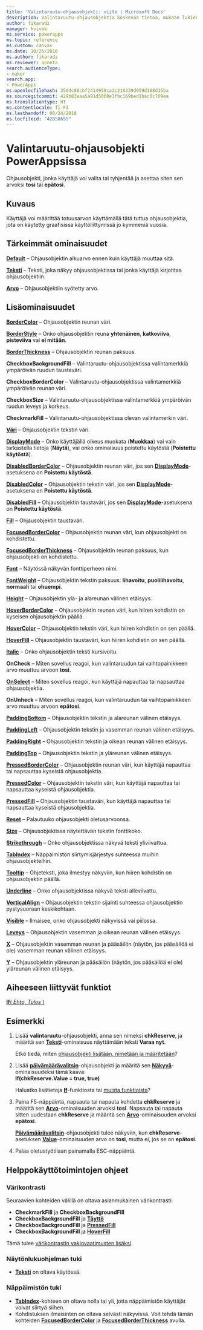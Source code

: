 ```yaml
---
title: 'Valintaruutu-ohjausobjekti: viite | Microsoft Docs'
description: Valintaruutu-ohjausobjektia koskevaa tietoa, mukaan lukien ominaisuudet ja esimerkkejä
author: fikaradz
manager: kvivek
ms.service: powerapps
ms.topic: reference
ms.custom: canvas
ms.date: 10/25/2016
ms.author: fikaradz
ms.reviewer: anneta
search.audienceType:
- maker
search.app:
- PowerApps
ms.openlocfilehash: 3504c80cbf2414959cadc218339d959d168d15ba
ms.sourcegitcommit: 429b83aaa5a91d5868e1fbc169bed1bac0c709ea
ms.translationtype: HT
ms.contentlocale: fi-FI
ms.lasthandoff: 08/24/2018
ms.locfileid: "42858655"
---
```

# <a name="check-box-control-in-powerapps"></a>Valintaruutu-ohjausobjekti PowerAppsissa
Ohjausobjekti, jonka käyttäjä voi valita tai tyhjentää ja asettaa siten sen arvoksi **tosi** tai **epätosi**.

## <a name="description"></a>Kuvaus
Käyttäjä voi määrittää totuusarvon käyttämällä tätä tuttua ohjausobjektia, jota on käytetty graafisissa käyttöliittymissä jo kymmeniä vuosia.

## <a name="key-properties"></a>Tärkeimmät ominaisuudet
**[Default](properties-core.md)** – Ohjausobjektin alkuarvo ennen kuin käyttäjä muuttaa sitä.

**[Teksti](properties-core.md)**  – Teksti, joka näkyy ohjausobjektissa tai jonka käyttäjä kirjoittaa ohjausobjektiin.

**[Arvo](properties-core.md)** – Ohjausobjektiin syötetty arvo.

## <a name="additional-properties"></a>Lisäominaisuudet
**[BorderColor](properties-color-border.md)** – Ohjausobjektin reunan väri.

**[BorderStyle](properties-color-border.md)** – Onko ohjausobjektin reuna **yhtenäinen**, **katkoviiva**, **pisteviiva** vai **ei mitään**.

**[BorderThickness](properties-color-border.md)** – Ohjausobjektin reunan paksuus.

**CheckboxBackgroundFill** – Valintaruutu-ohjausobjektissa valintamerkkiä ympäröivän ruudun taustaväri.

**CheckboxBorderColor** – Valintaruutu-ohjausobjektissa valintamerkkiä ympäröivän reunan väri.

**CheckboxSize** – Valintaruutu-ohjausobjektissa valintamerkkiä ympäröivän ruudun leveys ja korkeus.

**CheckmarkFill** – Valintaruutu-ohjausobjektissa olevan valintamerkin väri.

**[Väri](properties-color-border.md)** – Ohjausobjektin tekstin väri.

**[DisplayMode](properties-core.md)** – Onko käyttäjällä oikeus muokata (**Muokkaa**) vai vain tarkastella tietoja (**Näytä**), vai onko ominaisuus poistettu käytöstä (**Poistettu käytöstä**).

**[DisabledBorderColor](properties-color-border.md)** – Ohjausobjektin reunan väri, jos sen **[DisplayMode](properties-core.md)**-asetuksena on **Poistettu käytöstä**.

**[DisabledColor](properties-color-border.md)** – Ohjausobjektin tekstin väri, jos sen **[DisplayMode](properties-core.md)**-asetuksena on **Poistettu käytöstä**.

**[DisabledFill](properties-color-border.md)** – Ohjausobjektin taustaväri, jos sen **[DisplayMode](properties-core.md)**-asetuksena on **Poistettu käytöstä**.

**[Fill](properties-color-border.md)** – Ohjausobjektin taustaväri.

**[FocusedBorderColor](properties-color-border.md)**  – Ohjausobjektin reunan väri, kun ohjausobjekti on kohdistettu.

**[FocusedBorderThickness](properties-color-border.md)** – Ohjausobjektin reunan paksuus, kun ohjausobjekti on kohdistettu.

**[Font](properties-text.md)** – Näytössä näkyvän fonttiperheen nimi.

**[FontWeight](properties-text.md)** – Ohjausobjektin tekstin paksuus: **lihavoitu**, **puolilihavoitu**, **normaali** tai **ohuempi**.

**[Height](properties-size-location.md)** – Ohjausobjektin ylä- ja alareunan välinen etäisyys.

**[HoverBorderColor](properties-color-border.md)** – Ohjausobjektin reunan väri, kun hiiren kohdistin on kyseisen ohjausobjektin päällä.

**[HoverColor](properties-color-border.md)**  – Ohjausobjektin tekstin väri, kun hiiren kohdistin on sen päällä.

**[HoverFill](properties-color-border.md)**  – Ohjausobjektin taustaväri, kun hiiren kohdistin on sen päällä.

**[Italic](properties-text.md)** – Onko ohjausobjektin teksti kursivoitu.

**OnCheck** – Miten sovellus reagoi, kun valintaruudun tai vaihtopainikkeen arvo muuttuu arvoon **tosi**.

**[OnSelect](properties-core.md)** – Miten sovellus reagoi, kun käyttäjä napauttaa tai napsauttaa ohjausobjektia.

**OnUnheck** – Miten sovellus reagoi, kun valintaruudun tai vaihtopainikkeen arvo muuttuu arvoon **epätosi**.

**[PaddingBottom](properties-size-location.md)** – Ohjausobjektin tekstin ja alareunan välinen etäisyys.

**[PaddingLeft](properties-size-location.md)** – Ohjausobjektin tekstin ja vasemman reunan välinen etäisyys.

**[PaddingRight](properties-size-location.md)** – Ohjausobjektin tekstin ja oikean reunan välinen etäisyys.

**[PaddingTop](properties-size-location.md)** – Ohjausobjektin tekstin ja yläreunan välinen etäisyys.

**[PressedBorderColor](properties-color-border.md)** – Ohjausobjektin reunan väri, kun käyttäjä napauttaa tai napsauttaa kyseistä ohjausobjektia.

**[PressedColor](properties-color-border.md)** – Ohjausobjektin tekstin väri, kun käyttäjä napauttaa tai napsauttaa kyseistä ohjausobjektia.

**[PressedFill](properties-color-border.md)** – Ohjausobjektin taustaväri, kun käyttäjä napauttaa tai napsauttaa kyseistä ohjausobjektia.

**[Reset](properties-core.md)**  – Palautuuko ohjausobjekti oletusarvoonsa.

**[Size](properties-text.md)** – Ohjausobjektissa näytettävän tekstin fonttikoko.

**[Strikethrough](properties-text.md)**  – Onko ohjausobjektissa näkyvä teksti yliviivattua.

**[TabIndex](properties-accessibility.md)** – Näppäimistön siirtymisjärjestys suhteessa muihin ohjausobjekteihin.

**[Tooltip](properties-core.md)** – Ohjeteksti, joka ilmestyy näkyviin, kun hiiren kohdistin on ohjausobjektin päällä.

**[Underline](properties-text.md)**  – Onko ohjausobjektissa näkyvä teksti alleviivattu.

**[VerticalAlign](properties-text.md)** – Ohjausobjektin tekstin sijainti suhteessa ohjausobjektin pystysuoraan keskikohtaan.

**[Visible](properties-core.md)** – Ilmaisee, onko ohjausobjekti näkyvissä vai piilossa.

**[Leveys](properties-size-location.md)** – Ohjausobjektin vasemman ja oikean reunan välinen etäisyys.

**[X](properties-size-location.md)** – Ohjausobjektin vasemman reunan ja pääsäilön (näytön, jos pääsäilöä ei ole) vasemman reunan välinen etäisyys.

**[Y](properties-size-location.md)** – Ohjausobjektin yläreunan ja pääsäilön (näytön, jos pääsäilöä ei ole) yläreunan välinen etäisyys.

## <a name="related-functions"></a>Aiheeseen liittyvät funktiot
[**If**( *Ehto*, *Tulos* )](../functions/function-if.md)

## <a name="example"></a>Esimerkki
1. Lisää **valintaruutu**-ohjausobjekti, anna sen nimeksi **chkReserve**, ja määritä sen **[Teksti](properties-core.md)**-ominaisuus näyttämään teksti **Varaa nyt**.
   
    Etkö tiedä, miten [ohjausobjekti lisätään, nimetään ja määritetään](../add-configure-controls.md)?
2. Lisää **[päivämäärävalitsin](control-date-picker.md)**-ohjausobjekti ja määritä sen **[Näkyvä](properties-core.md)**-ominaisuudeksi tämä kaava:
   <br>**If(chkReserve.Value = true, true)**
   
    Haluatko lisätietoja **[If](../functions/function-if.md)**-funktiosta tai [muista funktioista](../formula-reference.md)?
3. Paina F5-näppäintä, napsauta tai napauta kohdetta **chkReserve** ja määritä sen **[Arvo](properties-core.md)**-ominaisuuden arvoksi **tosi**. Napsauta tai napauta sitten uudestaan **chkReserve**  ja määritä sen **[Arvo](properties-core.md)**-ominaisuuden arvoksi **epätosi**.
   
    **[Päivämäärävalitsin](control-date-picker.md)**-ohjausobjekti tulee näkyviin, kun **chkReserve**-asetuksen **[Value](properties-core.md)**-ominaisuuden arvo on **tosi**, mutta ei, jos se on **epätosi**.
4. Palaa oletustyötilaan painamalla ESC-näppäintä.


## <a name="accessibility-guidelines"></a>Helppokäyttötoimintojen ohjeet
### <a name="color-contrast"></a>Värikontrasti
Seuraavien kohteiden välillä on oltava asianmukainen värikontrasti:
* **CheckmarkFill** ja **CheckboxBackgroundFill**
* **CheckboxBackgroundFill** ja **[Täyttö](properties-color-border.md)**
* **CheckboxBackgroundFill** ja **[PressedFill](properties-color-border.md)**
* **CheckboxBackgroundFill** ja **[HoverFill](properties-color-border.md)**

Tämä tulee [värikontrastin vakiovaatimusten lisäksi](../accessible-apps-color.md).

### <a name="screen-reader-support"></a>Näytönlukuohjelman tuki
* **[Teksti](properties-core.md)** on oltava käytössä.

### <a name="keyboard-support"></a>Näppäimistön tuki
* **[TabIndex](properties-accessibility.md)**-kohteen on oltava nolla tai yli, jotta näppäimistön käyttäjät voivat siirtyä siihen.
* Kohdistuksen ilmaisinten on oltava selvästi näkyvissä. Voit tehdä tämän kohteiden **[FocusedBorderColor](properties-color-border.md)** ja **[FocusedBorderThickness](properties-color-border.md)** avulla.
 
